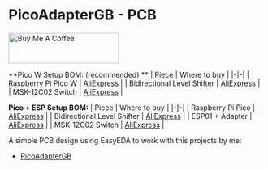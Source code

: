 # PicoAdapterGB - PCB

<a href="https://www.buymeacoffee.com/zenaro147" target="_blank"><img src="https://cdn.buymeacoffee.com/buttons/v2/default-yellow.png" alt="Buy Me A Coffee" style="height: 60px !important;width: 217px !important;" ></a>

**Pico W Setup BOM: (recommended) **
| Piece | Where to buy |
|-|-|
| Raspberry Pi Pico W | [AliExpress](https://www.aliexpress.com/item/1005005834048244.html) |
| Bidirectional Level Shifter | [AliExpress](https://www.aliexpress.com/item/1972791896.html) |
| MSK-12C02 Switch | [AliExpress](https://www.aliexpress.com/item/4001202080623.html) |

**Pico + ESP Setup BOM:**
| Piece | Where to buy |
|-|-|
| Raspberry Pi Pico | [AliExpress](https://www.aliexpress.com/item/1005005834048244.html) |
| Bidirectional Level Shifter | [AliExpress](https://www.aliexpress.com/item/1972791896.html) |
| ESP01 + Adapter | [AliExpress](https://www.aliexpress.com/item/1005002975811689.html) |
| MSK-12C02 Switch | [AliExpress](https://www.aliexpress.com/item/4001202080623.html) |

A simple PCB design using EasyEDA to work with this projects by me:
* [PicoAdapterGB](https://github.com/zenaro147/PicoAdapterGB)
